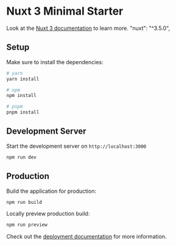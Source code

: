 # Nuxt 3 Minimal Starter

Look at the [Nuxt 3 documentation](https://nuxt.com/docs/getting-started/introduction) to learn more.
"nuxt": "^3.5.0",

## Setup

Make sure to install the dependencies:

```bash
# yarn
yarn install

# npm
npm install

# pnpm
pnpm install
```

## Development Server

Start the development server on `http://localhost:3000`

```bash
npm run dev
```

## Production

Build the application for production:

```bash
npm run build
```

Locally preview production build:

```bash
npm run preview
```

Check out the [deployment documentation](https://nuxt.com/docs/getting-started/deployment) for more information.
